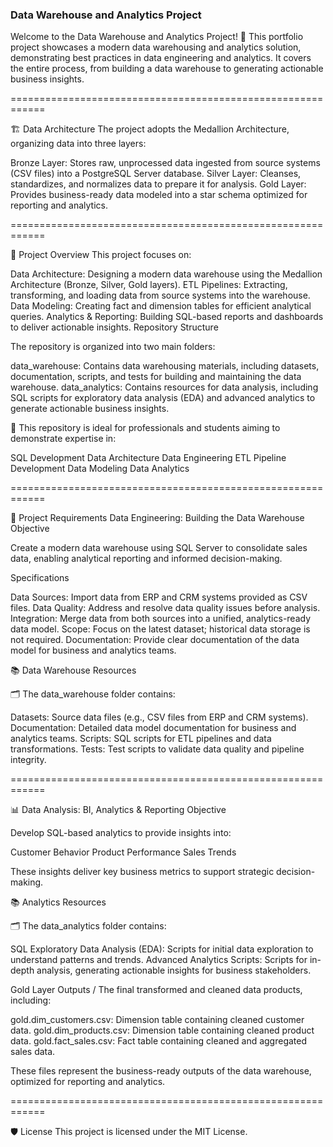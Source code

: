 ### Data Warehouse and Analytics Project

Welcome to the Data Warehouse and Analytics Project! 🚀 This portfolio project showcases a modern data warehousing and analytics solution, demonstrating best practices in data engineering and analytics. It covers the entire process, from building a data warehouse to generating actionable business insights.

============================================================

🏗️ Data Architecture
The project adopts the Medallion Architecture, organizing data into three layers:

Bronze Layer: Stores raw, unprocessed data ingested from source systems (CSV files) into a PostgreSQL Server database.
Silver Layer: Cleanses, standardizes, and normalizes data to prepare it for analysis.
Gold Layer: Provides business-ready data modeled into a star schema optimized for reporting and analytics.

============================================================

📖 Project Overview
This project focuses on:

Data Architecture: Designing a modern data warehouse using the Medallion Architecture (Bronze, Silver, Gold layers).
ETL Pipelines: Extracting, transforming, and loading data from source systems into the warehouse.
Data Modeling: Creating fact and dimension tables for efficient analytical queries.
Analytics & Reporting: Building SQL-based reports and dashboards to deliver actionable insights.
Repository Structure

The repository is organized into two main folders:

data_warehouse: Contains data warehousing materials, including datasets, documentation, scripts, and tests for building and maintaining the data warehouse.
data_analytics: Contains resources for data analysis, including SQL scripts for exploratory data analysis (EDA) and advanced analytics to generate actionable business insights.


🎯 This repository is ideal for professionals and students aiming to demonstrate expertise in:

SQL Development
Data Architecture
Data Engineering
ETL Pipeline Development
Data Modeling
Data Analytics

============================================================

🚀 Project Requirements
Data Engineering: Building the Data Warehouse
Objective

Create a modern data warehouse using SQL Server to consolidate sales data, enabling analytical reporting and informed decision-making.

Specifications

Data Sources: Import data from ERP and CRM systems provided as CSV files.
Data Quality: Address and resolve data quality issues before analysis.
Integration: Merge data from both sources into a unified, analytics-ready data model.
Scope: Focus on the latest dataset; historical data storage is not required.
Documentation: Provide clear documentation of the data model for business and analytics teams.

📚 Data Warehouse Resources

🗂 The data_warehouse folder contains:

Datasets: Source data files (e.g., CSV files from ERP and CRM systems).
Documentation: Detailed data model documentation for business and analytics teams.
Scripts: SQL scripts for ETL pipelines and data transformations.
Tests: Test scripts to validate data quality and pipeline integrity.

============================================================

📊 Data Analysis: BI, Analytics & Reporting
Objective

Develop SQL-based analytics to provide insights into:

Customer Behavior
Product Performance
Sales Trends

These insights deliver key business metrics to support strategic decision-making.

📚 Analytics Resources

🗂 The data_analytics folder contains:

SQL Exploratory Data Analysis (EDA): Scripts for initial data exploration to understand patterns and trends.
Advanced Analytics Scripts: Scripts for in-depth analysis, generating actionable insights for business stakeholders.

Gold Layer Outputs / The final transformed and cleaned data products, including:

gold.dim_customers.csv: Dimension table containing cleaned customer data.
gold.dim_products.csv: Dimension table containing cleaned product data.
gold.fact_sales.csv: Fact table containing cleaned and aggregated sales data.

These files represent the business-ready outputs of the data warehouse, optimized for reporting and analytics.

============================================================

🛡️ License
This project is licensed under the MIT License.


